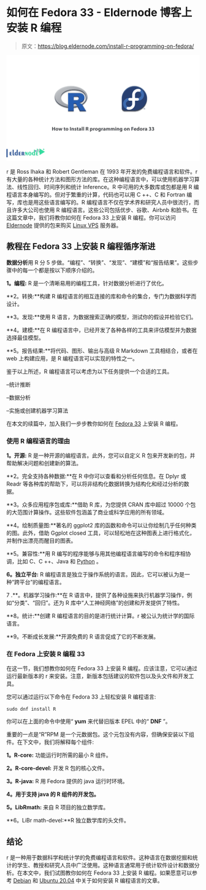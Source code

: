 # 如何在 Fedora 33 - Eldernode 博客上安装 R 编程

> 原文：<https://blog.eldernode.com/install-r-programming-on-fedora/>

![How to Install R programming on Fedora 33](img/1af42aec759ad965d981bfa0e1941fd6.png)

r 是 Ross Ihaka 和 Robert Gentleman 在 1993 年开发的免费编程语言和软件。r 有大量的各种统计方法和图形方法的库。在这种编程语言中，可以使用机器学习算法、线性回归、时间序列和统计 Inference‌。R 中可用的大多数库或包都是用 R 编程语言本身编写的。但对于繁重的计算，代码也可以用 C ++、C 和 Fortran 编写，库也是用这些语言编写的。R 编程语言不仅在学术界和研究人员中很流行，而且许多大公司也使用 R 编程语言。这些公司包括优步、谷歌、Airbnb 和脸书。在这篇文章中，我们将教你如何在 Fedora 33 上安装 R 编程。你可以访问 [Eldernode](https://eldernode.com/) 提供的包来购买 [Linux VPS](https://eldernode.com/linux-vps/) 服务器。

## **教程在 Fedora 33 上安装 R 编程循序渐进**

**数据分析**用 R 分 5 步做。“编程”、“转换”、“发现”、“建模”和“报告结果”。这些步骤中的每一个都是按以下顺序介绍的。

**1。编程:** R 是一个清晰易用的编程工具，针对数据分析进行了优化。

**2。转换:**构建 R 编程语言的相互连接的库和命令的集合，专门为数据科学而设计。

**3。发现:**使用 R 语言，为数据搜索正确的模型，测试你的假设并检验它们。

**4。建模:**在 R 编程语言中，已经开发了各种各样的工具来评估模型并为数据选择最佳模型。

**5。报告结果:**将代码、图形、输出与高级 R Markdown 工具相结合，或者在 web 上构建应用，是 R 编程语言可以实现的特性之一。

鉴于以上所述，R 编程语言可以考虑为以下任务提供一个合适的工具。

–统计推断

–数据分析

–实施或创建机器学习算法

在本文的续篇中，加入我们一步步教你如何在 [Fedora 33](https://blog.eldernode.com/install-fedora-on-vps-server/) 上安装 R 编程。

### **使用 R 编程语言的理由**

**1。开源:** R 是一种开源的编程语言。此外，您可以自定义 R 包来开发新的包，并帮助解决问题和创建新的算法。

**2。完全支持各种数据:**在 R 中你可以查看和分析任何信息。在 Dplyr 或 Readr 等各种库的帮助下，可以将非结构化数据转换为结构化和经过分析的数据。

**3。众多应用程序包或库:**借助 R 库，为您提供 CRAN 库中超过 10000 个包的大范围计算操作。这些软件包涵盖了商业或科学应用的所有领域。

**4。绘制质量图:**著名的 ggplot2 库的函数和命令可以让你绘制几乎任何种类的图。此外，借助 Ggplot closed 工具，可以轻松地在这种图表上进行格式化，并制作出漂亮而醒目的图表。

**5。兼容性:**用 R 编写的程序能够与用其他编程语言编写的命令和程序相协调，比如 C、C ++、Java 和 [Python](https://blog.eldernode.com/install-python-on-windows/) 。

**6。独立平台:** R 编程语言是独立于操作系统的语言。因此，它可以被认为是一种“跨平台”的编程语言。

7 .**。机器学习操作:**在 R 语言中，提供了各种设施来执行机器学习操作，例如“分类”、“回归”。还为 R 库中“人工神经网络”的创建和开发提供了特性。

**8。统计:**创建 R 编程语言的目的是进行统计计算。r 被公认为统计学的国际语言。

**9。不断成长发展:**开源免费的 R 语言促成了它的不断发展。

### **在 Fedora 上安装 R 编程 33**

在这一节，我们想教你如何在 Fedora 33 上安装 R 编程。应该注意，它可以通过运行最新版本的 r 来安装。注意，新版本包括建议的软件包以及头文件和开发工具。

您可以通过运行以下命令在 Fedora 33 上轻松安装 R 编程语言:

```
sudo dnf install R
```

你可以在上面的命令中使用“ **yum** 来代替旧版本 EPEL 中的“ **DNF** ”。

重要的一点是“R”RPM 是一个元数据包。这个元包没有内容，但确保安装以下组件。在下文中，我们将解释每个组件:

**1。R-core:** 功能运行时所需的最小 R 组件。

**2。R-core-devel:** 开发 R 包的核心文件。

**3。R-java:** R 用 Fedora 提供的 java 运行时环境。

**4。用于支持 java 的 R 组件的开发包。**

**5。LibRmath:** 来自 R 项目的独立数学库。

**6。LiBr math-devel:**R 独立数学库的头文件。

## 结论

r 是一种用于数据科学和统计学的免费编程语言和软件。这种语言在数据挖掘和统计的学生、教授和研究人员中广泛使用。这种语言通常用于统计软件设计和数据分析。在本文中，我们试图教你如何在 Fedora 33 上安装 R 编程。如果愿意可以参考 [Debian](https://blog.eldernode.com/install-r-debian-10/) 和 [Ubuntu 20.04](https://blog.eldernode.com/install-r-on-ubuntu-20/) 中关于如何安装 R 编程语言的文章。